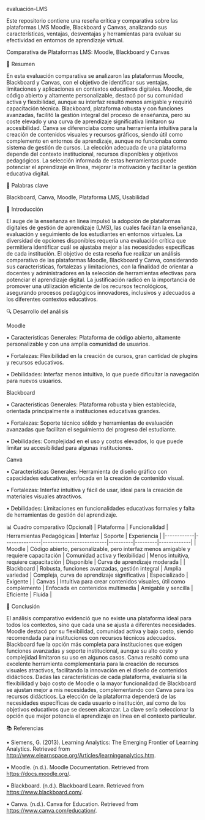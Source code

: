 evaluación-LMS

Este repositorio contiene una reseña crítica y comparativa sobre las plataformas LMS Moodle, Blackboard y Canvas, analizando sus características, ventajas, desventajas y herramientas para evaluar su efectividad en entornos de aprendizaje virtual.

Comparativa de Plataformas LMS: Moodle, Blackboard y Canvas

📝 Resumen

En esta evaluación comparativa se analizaron las plataformas Moodle, Blackboard y Canvas, con el objetivo de identificar sus ventajas, limitaciones y aplicaciones en contextos educativos digitales. Moodle, de código abierto y altamente personalizable, destacó por su comunidad activa y flexibilidad, aunque su interfaz resultó menos amigable y requirió capacitación técnica. Blackboard, plataforma robusta y con funciones avanzadas, facilitó la gestión integral del proceso de enseñanza, pero su coste elevado y una curva de aprendizaje significativa limitaron su accesibilidad. Canva se diferenciaba como una herramienta intuitiva para la creación de contenidos visuales y recursos gráficos, siendo útil como complemento en entornos de aprendizaje, aunque no funcionaba como sistema de gestión de cursos. La elección adecuada de una plataforma depende del contexto institucional, recursos disponibles y objetivos pedagógicos. La selección informada de estas herramientas puede potenciar el aprendizaje en línea, mejorar la motivación y facilitar la gestión educativa digital.

🔑 Palabras clave

Blackboard, Canva, Moodle, Plataforma LMS, Usabilidad


🎯 Introducción

El auge de la enseñanza en línea impulsó la adopción de plataformas digitales de gestión de aprendizaje (LMS), las cuales facilitan la enseñanza, evaluación y seguimiento de los estudiantes en entornos virtuales. La diversidad de opciones disponibles requería una evaluación crítica que permitiera identificar cuál se ajustaba mejor a las necesidades específicas de cada institución. El objetivo de esta reseña fue realizar un análisis comparativo de las plataformas Moodle, Blackboard y Canva, considerando sus características, fortalezas y limitaciones, con la finalidad de orientar a docentes y administradores en la selección de herramientas efectivas para potenciar el aprendizaje digital. La justificación radicó en la importancia de promover una utilización eficiente de los recursos tecnológicos, asegurando procesos pedagógicos innovadores, inclusivos y adecuados a los diferentes contextos educativos.

🔍 Desarrollo del análisis

Moodle

•	Características Generales: Plataforma de código abierto, altamente personalizable y con una amplia comunidad de usuarios.

•	Fortalezas: Flexibilidad en la creación de cursos, gran cantidad de plugins y recursos educativos.

•	Debilidades: Interfaz menos intuitiva, lo que puede dificultar la navegación para nuevos usuarios.


Blackboard

•	Características Generales: Plataforma robusta y bien establecida, orientada principalmente a instituciones educativas grandes.

•	Fortalezas: Soporte técnico sólido y herramientas de evaluación avanzadas que facilitan el seguimiento del progreso del estudiante.

•	Debilidades: Complejidad en el uso y costos elevados, lo que puede limitar su accesibilidad para algunas instituciones.


Canva

•	Características Generales: Herramienta de diseño gráfico con capacidades educativas, enfocada en la creación de contenido visual.

•	Fortalezas: Interfaz intuitiva y fácil de usar, ideal para la creación de materiales visuales atractivos.

•	Debilidades: Limitaciones en funcionalidades educativas formales y falta de herramientas de gestión del aprendizaje.

📊 Cuadro comparativo (Opcional)
| Plataforma | Funcionalidad | Herramientas Pedagógicas | Interfaz | Soporte | Experiencia |
|------------|---------------|--------------------------|----------|---------|-------------|
| Moodle     | Código abierto, personalizable, pero interfaz menos amigable y requiere capacitación | Comunidad activa y flexibilidad | Menos intuitiva, requiere capacitación | Disponible | Curva de aprendizaje moderada |
| Blackboard | Robusta, funciones avanzadas, gestión integral | Amplia variedad | Compleja, curva de aprendizaje significativa | Especializado | Exigente |
| Canvas     | Intuitiva para crear contenidos visuales, útil como complemento | Enfocada en contenidos multimedia | Amigable y sencilla | Eficiente | Fluida |

🧠 Conclusión

El análisis comparativo evidenció que no existe una plataforma ideal para todos los contextos, sino que cada una se ajusta a diferentes necesidades. Moodle destacó por su flexibilidad, comunidad activa y bajo costo, siendo recomendada para instituciones con recursos técnicos adecuados. Blackboard fue la opción más completa para instituciones que exigen funciones avanzadas y soporte institucional, aunque su alto costo y complejidad limitaron su uso en algunos casos. Canva resaltó como una excelente herramienta complementaria para la creación de recursos visuales atractivos, facilitando la innovación en el diseño de contenidos didácticos.
Dadas las características de cada plataforma, evaluaría si la flexibilidad y bajo costo de Moodle o la mayor funcionalidad de Blackboard se ajustan mejor a mis necesidades, complementando con Canva para los recursos didácticos. La elección de la plataforma dependerá de las necesidades específicas de cada usuario o institución, así como de los objetivos educativos que se deseen alcanzar. La clave sería seleccionar la opción que mejor potencia el aprendizaje en línea en el contexto particular.

📚 Referencias

•	Siemens, G. (2013). Learning Analytics: The Emerging Frontier of Learning Analytics. Retrieved from http://www.elearnspace.org/Articles/learninganalytics.htm.

•	Moodle. (n.d.). Moodle Documentation. Retrieved from https://docs.moodle.org/.

•	Blackboard. (n.d.). Blackboard Learn. Retrieved from https://www.blackboard.com/.

•	Canva. (n.d.). Canva for Education. Retrieved from https://www.canva.com/education/.


